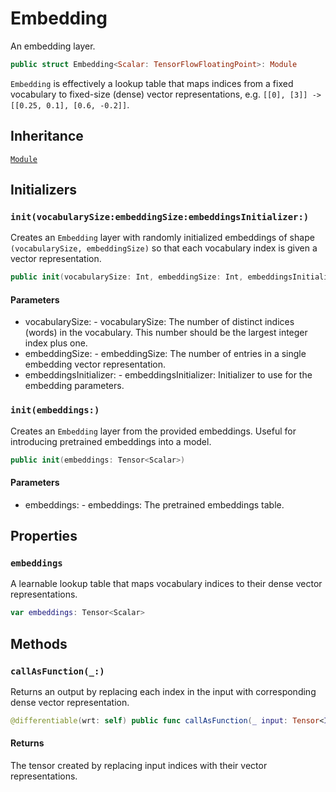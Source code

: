 # Embedding

An embedding layer.

``` swift
public struct Embedding<Scalar: TensorFlowFloatingPoint>: Module
```

`Embedding` is effectively a lookup table that maps indices from a fixed vocabulary to fixed-size
(dense) vector representations, e.g. `[[0], [3]] -> [[0.25, 0.1], [0.6, -0.2]]`.

## Inheritance

[`Module`](/Module)

## Initializers

### `init(vocabularySize:embeddingSize:embeddingsInitializer:)`

Creates an `Embedding` layer with randomly initialized embeddings of shape
`(vocabularySize, embeddingSize)` so that each vocabulary index is given a vector
representation.

``` swift
public init(vocabularySize: Int, embeddingSize: Int, embeddingsInitializer: ParameterInitializer<Scalar> = { Tensor(randomUniform: $0) })
```

#### Parameters

  - vocabularySize: - vocabularySize: The number of distinct indices (words) in the vocabulary. This number should be the largest integer index plus one.
  - embeddingSize: - embeddingSize: The number of entries in a single embedding vector representation.
  - embeddingsInitializer: - embeddingsInitializer: Initializer to use for the embedding parameters.

### `init(embeddings:)`

Creates an `Embedding` layer from the provided embeddings. Useful for introducing
pretrained embeddings into a model.

``` swift
public init(embeddings: Tensor<Scalar>)
```

#### Parameters

  - embeddings: - embeddings: The pretrained embeddings table.

## Properties

### `embeddings`

A learnable lookup table that maps vocabulary indices to their dense vector representations.

``` swift
var embeddings: Tensor<Scalar>
```

## Methods

### `callAsFunction(_:)`

Returns an output by replacing each index in the input with corresponding dense vector representation.

``` swift
@differentiable(wrt: self) public func callAsFunction(_ input: Tensor<Int32>) -> Tensor<Scalar>
```

#### Returns

The tensor created by replacing input indices with their vector representations.
